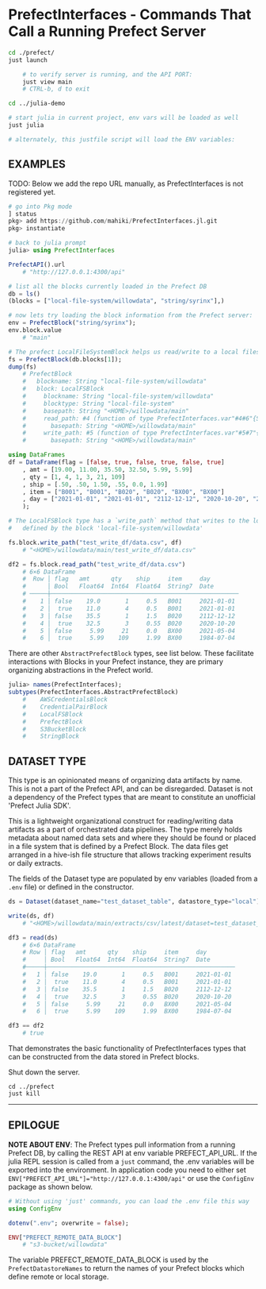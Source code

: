 # PrefectInterfaces - Commands That Call a Running Prefect Server
```sh
cd ./prefect/
just launch

    # to verify server is running, and the API PORT:
    just view main
    # CTRL-b, d to exit

cd ../julia-demo

# start julia in current project, env vars will be loaded as well
just julia

# alternately, this justfile script will load the ENV variables:
```

## EXAMPLES
TODO: Below we add the repo URL manually, as PrefectInterfaces is not registered yet.

```julia
# go into Pkg mode
] status
pkg> add https://github.com/mahiki/PrefectInterfaces.jl.git
pkg> instantiate

# back to julia prompt
julia> using PrefectInterfaces

PrefectAPI().url
    # "http://127.0.0.1:4300/api"

# list all the blocks currently loaded in the Prefect DB
db = ls()
(blocks = ["local-file-system/willowdata", "string/syrinx"],)

# now lets try loading the block information from the Prefect server:
env = PrefectBlock("string/syrinx");
env.block.value
    # "main"

# The prefect LocalFileSystemBlock helps us read/write to a local filesystem
fs = PrefectBlock(db.blocks[1]);
dump(fs)
    # PrefectBlock
    #   blockname: String "local-file-system/willowdata"
    #   block: LocalFSBlock
    #     blockname: String "local-file-system/willowdata"
    #     blocktype: String "local-file-system"
    #     basepath: String "<HOME>/willowdata/main"
    #     read_path: #4 (function of type PrefectInterfaces.var"#4#6"{String})
    #       basepath: String "<HOME>/willowdata/main"
    #     write_path: #5 (function of type PrefectInterfaces.var"#5#7"{String})
    #       basepath: String "<HOME>/willowdata/main"

using DataFrames
df = DataFrame(flag = [false, true, false, true, false, true]
    , amt = [19.00, 11.00, 35.50, 32.50, 5.99, 5.99]
    , qty = [1, 4, 1, 3, 21, 109]
    , ship = [.50, .50, 1.50, .55, 0.0, 1.99]
    , item = ["B001", "B001", "B020", "B020", "BX00", "BX00"]
    , day = ["2021-01-01", "2021-01-01", "2112-12-12", "2020-10-20", "2021-05-04", "1984-07-04"]
    );

# The LocalFSBlock type has a `write_path` method that writes to the local location
#   defined by the block 'local-file-system/willowdata'

fs.block.write_path("test_write_df/data.csv", df)
    # "<HOME>/willowdata/main/test_write_df/data.csv"

df2 = fs.block.read_path("test_write_df/data.csv")
    # 6×6 DataFrame
    #  Row │ flag   amt      qty    ship     item     day
    #      │ Bool   Float64  Int64  Float64  String7  Date
    # ─────┼─────────────────────────────────────────────────────
    #    1 │ false    19.0       1     0.5   B001     2021-01-01
    #    2 │  true    11.0       4     0.5   B001     2021-01-01
    #    3 │ false    35.5       1     1.5   B020     2112-12-12
    #    4 │  true    32.5       3     0.55  B020     2020-10-20
    #    5 │ false     5.99     21     0.0   BX00     2021-05-04
    #    6 │  true     5.99    109     1.99  BX00     1984-07-04
```

There are other `AbstractPrefectBlock` types, see list below. These facilitate interactions with Blocks in your Prefect instance, they are primary organizing abstractions in the Prefect world.

```julia
julia> names(PrefectInterfaces);
subtypes(PrefectInterfaces.AbstractPrefectBlock)
    #    AWSCredentialsBlock
    #    CredentialPairBlock
    #    LocalFSBlock
    #    PrefectBlock
    #    S3BucketBlock
    #    StringBlock
```

## DATASET TYPE
This type is an opinionated means of organizing data artifacts by name.  This is not a part of the Prefect API, and can be disregarded. Dataset is not a dependency of the Prefect types that are meant to constitute an unofficial 'Prefect Julia SDK'.

This is a lightweight organizational construct for reading/writing data artifacts as a part of orchestrated data pipelines. The type merely holds metadata about named data sets and where they should be found or placed in a file system that is defined by a Prefect Block. The data files get arranged in a hive-ish file structure that allows tracking experiment results or daily extracts.

The fields of the Dataset type are populated by env variables (loaded from a `.env` file) or defined in the constructor.

```julia
ds = Dataset(dataset_name="test_dataset_table", datastore_type="local")

write(ds, df)
    # "<HOME>/willowdata/main/extracts/csv/latest/dataset=test_dataset_table/data.csv"

df3 = read(ds)
    # 6×6 DataFrame
    # Row │ flag   amt      qty    ship     item     day
    #     │ Bool   Float64  Int64  Float64  String7  Date
    #─────┼─────────────────────────────────────────────────────
    #   1 │ false    19.0       1     0.5   B001     2021-01-01
    #   2 │  true    11.0       4     0.5   B001     2021-01-01
    #   3 │ false    35.5       1     1.5   B020     2112-12-12
    #   4 │  true    32.5       3     0.55  B020     2020-10-20
    #   5 │ false     5.99     21     0.0   BX00     2021-05-04
    #   6 │  true     5.99    109     1.99  BX00     1984-07-04

df3 == df2
    # true
```

That demonstrates the basic functionality of PrefectInterfaces types that can be constructed from the data stored in Prefect blocks.

Shut down the server.

    cd ../prefect
    just kill

----------
## EPILOGUE
**NOTE ABOUT ENV**: The Prefect types pull information from a running Prefect DB, by calling the REST API at env variable PREFECT_API_URL. If the julia REPL session is called from a `just` command, the .env variables will be exported into the environment. In application code you need to either set `ENV["PREFECT_API_URL"]="http://127.0.0.1:4300/api"` or use the `ConfigEnv` package as shown below.

```jl
# Without using 'just' commands, you can load the .env file this way
using ConfigEnv

dotenv(".env"; overwrite = false);

ENV["PREFECT_REMOTE_DATA_BLOCK"]
    # "s3-bucket/willowdata"
```

The variable PREFECT_REMOTE_DATA_BLOCK is used by the `PrefectDatastoreNames` to return the names of your Prefect blocks which define remote or local storage.